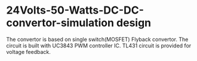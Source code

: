 # 24Volts-50-Watts-DC-DC-convertor-simulation design
The convertor is based on single switch(MOSFET) Flyback convertor.
The circuit is built with UC3843 PWM controller IC.
TL431 circuit is provided for voltage feedback.

